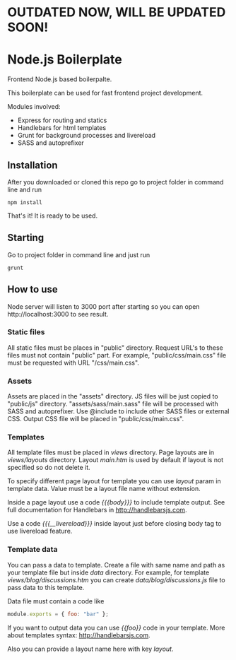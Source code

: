 # OUTDATED NOW, WILL BE UPDATED SOON!

# Node.js Boilerplate
Frontend Node.js based boilerpalte.

This boilerplate can be used for fast frontend project development.

Modules involved:
* Express for routing and statics
* Handlebars for html templates
* Grunt for background processes and livereload
* SASS and autoprefixer

## Installation

After you downloaded or cloned this repo go to project folder in command line and run
```
npm install
```

That's it! It is ready to be used.

## Starting

Go to project folder in command line and just run
```
grunt
```

## How to use

Node server will listen to 3000 port after starting so you can open http://localhost:3000 to see result.

### Static files

All static files must be places in "public" directory. Request URL's to these files must not contain "public" part.
For example, "public/css/main.css" file must be requested with URL "/css/main.css".

### Assets

Assets are placed in the "assets" directory. JS files will be just copied to "public/js" directory.
"assets/sass/main.sass" file will be processed with SASS and autoprefixer.
Use @include to include other SASS files or external CSS.
Output CSS file will be placed in "public/css/main.css".

### Templates

All template files must be placed in *views* directory. Page layouts are in *views/layouts* directory.
Layout *main.htm* is used by default if layout is not specified so do not delete it.

To specify different page layout for template you can use *layout* param in template data.
Value must be a layout file name without extension.

Inside a page layout use a code *{{{body}}}* to include template output. See full documentation for Handlebars in
http://handlebarsjs.com.

Use a code *{{{__livereload}}}* inside layout just before closing body tag to use livereload feature.

### Template data

You can pass a data to template. Create a file with same name and path as your template file but inside *data* directory.
For example, for template *views/blog/discussions.htm* you can create *data/blog/discussions.js* file to pass data
to this template.

Data file must contain a code like
```javascript
module.exports = { foo: "bar" };
```

If you want to output data you can use *{{foo}}* code in your template. More about templates syntax: http://handlebarsjs.com.

Also you can provide a layout name here with key *layout*.
